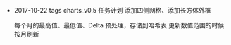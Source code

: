 * 2017-10-22 tags charts_v0.5
  任务计划
  添加四侧网格、添加长方体外框

  每个月的最高值、最低值、Delta 预处理，存储到哈希表
  更新数值范围的时候按月刷新
